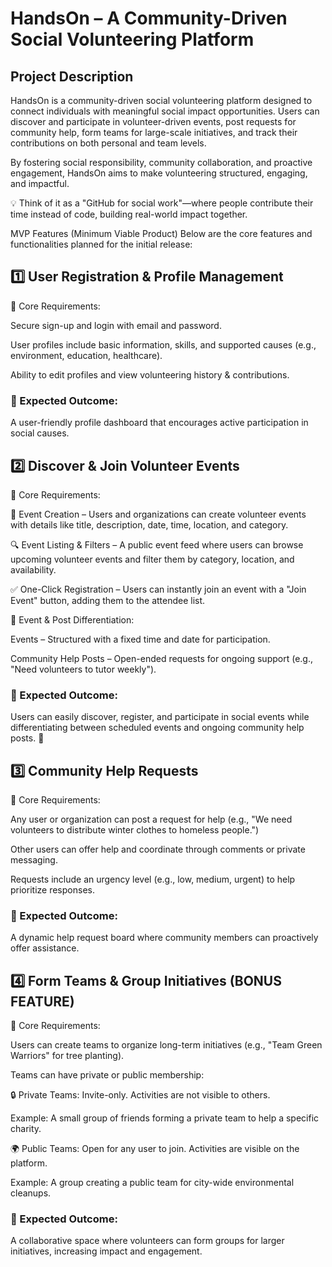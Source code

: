 # HandsOn – A Community-Driven Social Volunteering Platform

## Project Description
HandsOn is a community-driven social volunteering platform designed to connect individuals with meaningful social impact opportunities. Users can discover and participate in volunteer-driven events, post requests for community help, form teams for large-scale initiatives, and track their contributions on both personal and team levels.

By fostering social responsibility, community collaboration, and proactive engagement, HandsOn aims to make volunteering structured, engaging, and impactful.

💡 Think of it as a "GitHub for social work"—where people contribute their time instead of code, building real-world impact together.

MVP Features (Minimum Viable Product)
Below are the core features and functionalities planned for the initial release:

## 1️⃣ User Registration & Profile Management
📌 Core Requirements:

Secure sign-up and login with email and password.

User profiles include basic information, skills, and supported causes (e.g., environment, education, healthcare).

Ability to edit profiles and view volunteering history & contributions.

### 🎯 Expected Outcome:
A user-friendly profile dashboard that encourages active participation in social causes.

## 2️⃣ Discover & Join Volunteer Events
📌 Core Requirements:

📅 Event Creation – Users and organizations can create volunteer events with details like title, description, date, time, location, and category.

🔍 Event Listing & Filters – A public event feed where users can browse upcoming volunteer events and filter them by category, location, and availability.

✅ One-Click Registration – Users can instantly join an event with a "Join Event" button, adding them to the attendee list.

📌 Event & Post Differentiation:

Events – Structured with a fixed time and date for participation.

Community Help Posts – Open-ended requests for ongoing support (e.g., "Need volunteers to tutor weekly").

### 🎯 Expected Outcome:
Users can easily discover, register, and participate in social events while differentiating between scheduled events and ongoing community help posts. 🚀

## 3️⃣ Community Help Requests
📌 Core Requirements:

Any user or organization can post a request for help (e.g., "We need volunteers to distribute winter clothes to homeless people.")

Other users can offer help and coordinate through comments or private messaging.

Requests include an urgency level (e.g., low, medium, urgent) to help prioritize responses.

### 🎯 Expected Outcome:
A dynamic help request board where community members can proactively offer assistance.

## 4️⃣ Form Teams & Group Initiatives (BONUS FEATURE)
📌 Core Requirements:

Users can create teams to organize long-term initiatives (e.g., "Team Green Warriors" for tree planting).

Teams can have private or public membership:

🔒 Private Teams: Invite-only. Activities are not visible to others.

Example: A small group of friends forming a private team to help a specific charity.

🌍 Public Teams: Open for any user to join. Activities are visible on the platform.

Example: A group creating a public team for city-wide environmental cleanups.

### 🎯 Expected Outcome:
A collaborative space where volunteers can form groups for larger initiatives, increasing impact and engagement.
